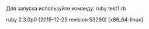 Для запуска используйте команду: ruby test1.rb

ruby 2.3.0p0 (2015-12-25 revision 53290) [x86_64-linux]